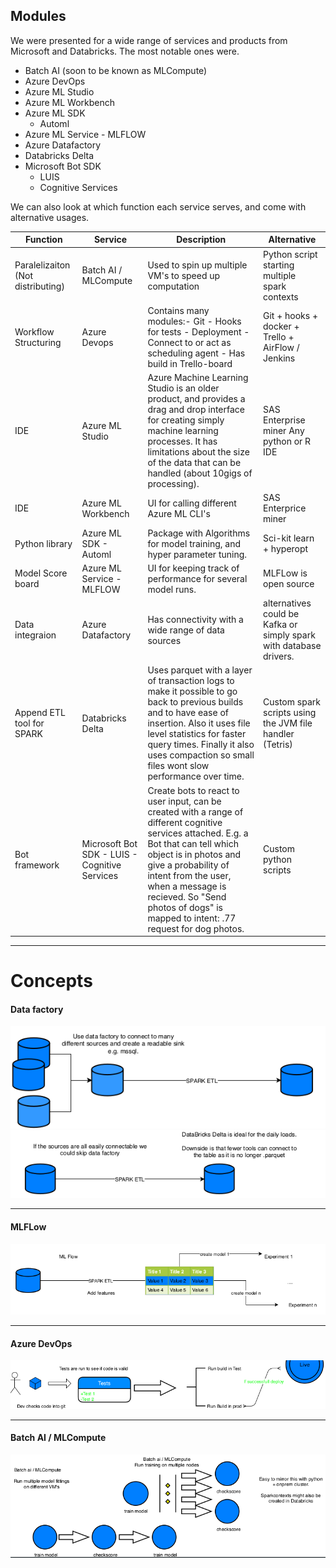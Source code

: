 ## Modules

We were presented for a wide range of services and products from Microsoft and Databricks. The most notable ones were.

- Batch AI (soon to be known as MLCompute)
- Azure DevOps
- Azure ML Studio
- Azure ML Workbench
- Azure ML SDK
  - Automl
- Azure ML Service - MLFLOW
- Azure Datafactory
- Databricks Delta
- Microsoft Bot SDK
  - LUIS
  - Cognitive Services

We can also look at which function each service serves, and come with alternative usages.


| Function                          	| Service                                       	| Description                                                                                                                                                                                                                                   	| Alternative                                       	|
|-----------------------------------	|-----------------------------------------------	|-----------------------------------------------------------------------------------------------------------------------------------------------------------------------------------------------------------------------------------------------	|---------------------------------------------------	|
| Paralelizaiton (Not distributing) 	| Batch AI / MLCompute                          	| Used to spin up multiple VM's to speed up computation                                                                                                                                                                                         	| Python script starting multiple spark contexts    	|
| Workflow Structuring              	| Azure Devops                                  	| Contains many modules:- Git - Hooks for tests - Deployment - Connect to or act as scheduling agent - Has build in Trello-board                                                                                                                	| Git + hooks + docker + Trello + AirFlow / Jenkins 	|
| IDE                               	| Azure ML Studio                               	| Azure Machine Learning Studio is an older product,  and provides a drag and drop interface for creating  simply machine learning processes.  It has limitations about the size of the data  that can be handled (about 10gigs of processing). 	| SAS Enterprise miner  Any python or R IDE         	|
|                  IDE                 	| Azure ML Workbench                            	| UI for calling different Azure ML CLI's                                                                                                                                                                                                       	| SAS Enterprice miner                              	|
|                   Python library                	| Azure ML SDK - Automl                         	| Package with Algorithms for model training, and hyper parameter tuning.                                                                                                                   | Sci-kit learn + hyperopt                                                     	|
|                 Model Score board                  	| Azure ML Service - MLFLOW                     	| UI for keeping track of performance for several model runs.                                                                                                                                                                                                                                       |  MLFLow is open source                                                    	|
|                    Data integraion               	| Azure Datafactory                             	| Has connectivity with a wide range of data sources                                                                                                                                                                                                                                               	| alternatives could be Kafka or simply spark with database drivers.                                                   	|
|               Append ETL tool for SPARK                    	| Databricks Delta                              	| Uses parquet with a layer of transaction logs to make it possible to go back to previous builds and to have ease of insertion. Also it uses file level statistics for faster query times. Finally it also uses compaction so small files wont slow performance over time.                                                                                                                                                                                                                                    	|   Custom spark scripts using the JVM file handler (Tetris)                                                 	|
|    Bot framework                                	| Microsoft Bot SDK    - LUIS - Cognitive Services 	|                 Create bots to react to user input, can be created with a range of different cognitive services attached. E.g. a Bot that can tell which object is in photos and give a probability of intent from the user, when a message is recieved. So "Send photos of dogs" is mapped to intent: .77 request for dog photos.                                                                                                                                                                                                                              	|  Custom python scripts                                                   	|


-----

# Concepts

#### Data factory

<img src="./datafactory.png" alt="devops">

<img src="./datafactory2.png" alt="devops">

----

#### MLFLow

<img src="./mlflow.png" alt="devops">

----

#### Azure DevOps

<img src="./azuredev.png" alt="devops">

----

#### Batch AI / MLCompute

<img src="./batchai.png" alt="devops">

